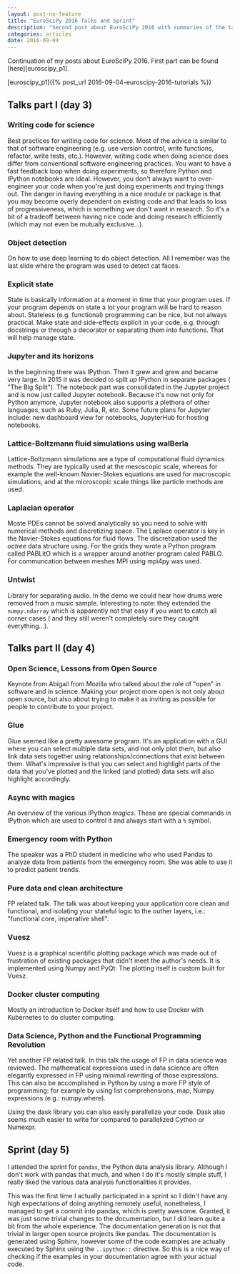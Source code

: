 ```yaml
---
layout: post-no-feature
title: "EuroSciPy 2016 Talks and Sprint"
description: "Second post about EuroSciPy 2016 with summaries of the talks and sprint."
categories: articles
date: 2016-09-04
---
```


Continuation of my posts about EuroSciPy 2016. First part can be found
[here][euroscipy_p1].

[euroscipy_p1]({% post_url 2016-09-04-euroscipy-2016-tutorials %})

## Talks part I (day 3)

### Writing code for science
Best practices for writing code for science. Most of the advice is similar
to that of software engineering (e.g. use version control, write functions,
refactor, write tests, etc.). However, writing code when doing science does
differ from conventional software engineering practices. You want to have a fast
feedback loop when doing experiments, so therefore Python and IPython notebooks
are ideal. However, you don't always want to over-engineer your code when
you're just doing experiments and trying things out. The danger in having
everything in a nice module or package is that you may become overly dependent
on existing code and that leads to loss of progressiveness, which is something
we don't want in research. So it's a bit of a tradeoff between having nice
code and doing research efficiently (which may not even be mutually
exclusive...).

### Object detection
On how to use deep learning to do object detection. All I remember was the
last slide where the program was used to detect cat faces.

### Explicit state
State is basically information at a moment in time that your program uses. If
your program depends on state a lot your program will be hard to reason about.
Stateless (e.g. functional) programming can be nice, but not always practical.
Make state and side-effects explicit in your code, e.g. through docstrings or
through a decorator or separating them into functions. That will help manage
state.

### Jupyter and its horizons
In the beginning there was IPython. Then it grew and grew and became very
large. In 2015 it was decided to split up IPython in separate packages (
"The Big Split"). The notebook part was consolidated in the Jupyter project
and is now just called Jupyter notebook. Because it's now not only for Python
anymore, Jupyter notebook also supports a plethora of other languages, such
as Ruby, Julia, R, etc. Some future plans for Jupyter include: new dashboard
view for notebooks, JupyterHub for hosting notebooks.

### Lattice-Boltzmann fluid simulations using walBerla
Lattice-Boltzmann simulations are a type of computational fluid dynamics
methods. They are typically used at the mesoscopic scale, whereas for
example the well-known Navier-Stokes equations are used for macroscopic
simulations, and at the microscopic scale things like particle methods
are used.

### Laplacian operator
Moste PDEs cannot be solved analytically so you need to solve with numerical
methods and discretizing space. The Laplace operator is key in the
Navier-Stokes equations for fluid flows. The discretization used the *octree*
data structure using. For the grids they wrote a Python program called
PABLitO which is a wrapper around another program caled PABLO. For
communcation between meshes MPI using mpi4py was used.

### Untwist
Library for separating audio. In the demo we could hear how drums were removed
from a music sample. Interesting to note: they extended the `numpy.ndarray`
which is apparently not that easy if you want to catch all corner cases (
and they still weren't completely sure they caught everything...).

## Talks part II (day 4)

### Open Science, Lessons from Open Source
Keynote from Abigail from Mozilla who talked about the role of "open" in
software and in science. Making your project more open is not only about open
source, but also about trying to make it as inviting as possible for people to
contribute to your project.

### Glue
Glue seemed like a pretty awesome program. It's an application with a GUI
where you can select multiple data sets, and not only plot them, but also
link data sets together using relationships/connections that exist between
them. What's impressive is that you can select and highlight parts of the data
that you've plotted and the linked (and plotted) data sets will also highlight
accordingly.

### Async with magics
An overview of the various IPython *magics*. These are special commands in
IPython which are used to control it and always start with a `%` symbol.

### Emergency room with Python
The speaker was a PhD student in medicine who who used Pandas to analyze
data from patients from the emergency room. She was able to use it to predict
patient trends.

### Pure data and clean architecture
FP related talk. The talk was about keeping your application core clean and
functional, and isolating your stateful logic to the outher layers, i.e.:
"functional core, imperative shell".

### Vuesz
Vuesz is a graphical scientific plotting package which was made out of
frustration of existing packages that didn't meet the author's needs. It is
implemented using Numpy and PyQt. The plotting itself is custom built for
Vuesz.

### Docker cluster computing
Mostly an introduction to Docker itself and how to use Docker with Kubernetes
to do cluster computing.

### Data Science, Python and the Functional Programming Revolution
Yet another FP related talk. In this talk the usage of FP in data science
was reviewed. The mathematical expressions used in data science are often
elegantly expressed in FP using minimal rewriting of those expressions. This
can also be accomplished in Python by using a more FP style of programming:
for example by using list comprehensions, map, Numpy expressions (e.g.:
numpy.where).

Using the dask library you can also easily parallelize your code. Dask also
seems much easier to write for compared to parallelized Cython or Numexpr.

## Sprint (day 5)
I attended the sprint for `pandas`, the Python data analysis library. Although
I don't work with pandas that much, and when I do it's mostly simple stuff, I
really liked the various data analysis functionalities it provides.

This was the first time I actually participated in a sprint so I didn't have
any high expectations of doing anything remotely useful, nonetheless, I
managed to get a commit into pandas, which is pretty awesome. Granted, it was
just some trivial changes to the documentation, but I did learn quite a bit
from the whole experience. The documentation generation is not that trivial
in larger open source projects like pandas. The documentation is generated
using Sphinx, however some of the code examples are actually executed by
Sphinx using the `..ipython::` directive. So this is a nice way of checking
if the examples in your documentation agree with your actual code.
